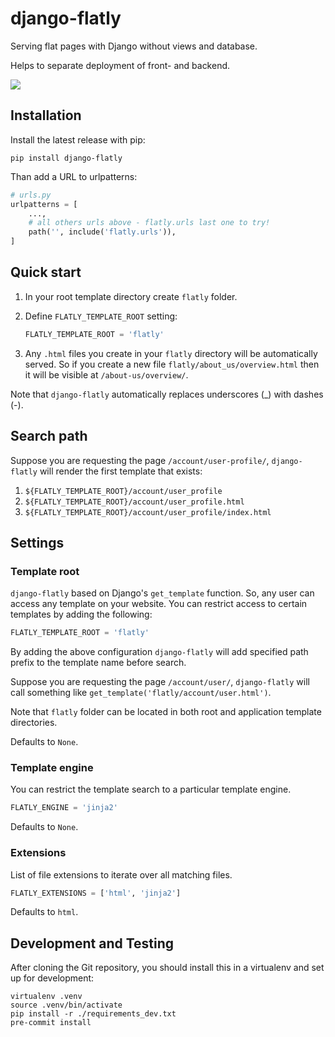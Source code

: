 # django-flatly
Serving flat pages with Django without views and database.

Helps to separate deployment of front- and backend.

![](https://travis-ci.org/dldevinc/django-flatly.svg?branch=master)

## Installation
Install the latest release with pip:

`pip install django-flatly`

Than add a URL to urlpatterns:
```python
# urls.py
urlpatterns = [
    ...,
    # all others urls above - flatly.urls last one to try!
    path('', include('flatly.urls')),
]
```

## Quick start

1) In your root template directory create `flatly` folder.

2) Define `FLATLY_TEMPLATE_ROOT` setting:
    ```python
    FLATLY_TEMPLATE_ROOT = 'flatly'
    ```

3) Any `.html` files you create in your `flatly` directory
will be automatically served. So if you create a new file
`flatly/about_us/overview.html` then it will be visible at
`/about-us/overview/`.

Note that `django-flatly` automatically replaces underscores (_)
with dashes (-).

## Search path

Suppose you are requesting the page `/account/user-profile/`,
`django-flatly` will render the first template that exists:
1) `${FLATLY_TEMPLATE_ROOT}/account/user_profile`
2) `${FLATLY_TEMPLATE_ROOT}/account/user_profile.html`
3) `${FLATLY_TEMPLATE_ROOT}/account/user_profile/index.html`

## Settings

### Template root
`django-flatly` based on Django's `get_template` function.
So, any user can access any template on your website. You can
restrict access to certain templates by adding the following:

```python
FLATLY_TEMPLATE_ROOT = 'flatly'
```

By adding the above configuration `django-flatly` will add
specified path prefix to the template name before search.

Suppose you are requesting the page `/account/user/`,
`django-flatly` will call something like
```get_template('flatly/account/user.html')```.

Note that `flatly` folder can be located in both root and
application template directories.

Defaults to `None`.

### Template engine
You can restrict the template search to a particular template engine.

```python
FLATLY_ENGINE = 'jinja2'
```

Defaults to `None`.

### Extensions
List of file extensions to iterate over all matching files.
```python
FLATLY_EXTENSIONS = ['html', 'jinja2']
```
Defaults to `html`.

## Development and Testing
After cloning the Git repository, you should install this
in a virtualenv and set up for development:
```shell script
virtualenv .venv
source .venv/bin/activate
pip install -r ./requirements_dev.txt
pre-commit install
```
